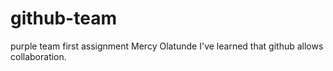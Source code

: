 # github-team
purple team first assignment
Mercy Olatunde
I've learned that github allows collaboration.
